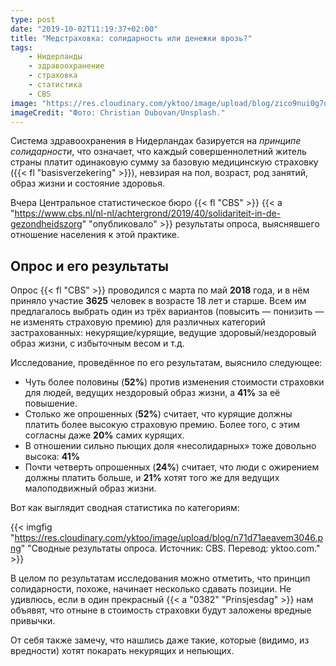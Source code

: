 ```yaml
---
type: post
date: "2019-10-02T11:19:37+02:00"
title: "Медстраховка: солидарность или денежки врозь?"
tags:
    - Нидерланды
    - здравоохранение
    - страховка
    - статистика
    - CBS
image: "https://res.cloudinary.com/yktoo/image/upload/blog/zico9nui0g7q2201.jpg"
imageCredit: "Фото: Christian Dubovan/Unsplash."
---
```


Система здравоохранения в Нидерландах базируется на *принципе солидарности*, что означает, что каждый совершеннолетний житель страны платит одинаковую сумму за базовую медицинскую страховку ({{< fl "basisverzekering" >}}), невзирая на пол, возраст, род занятий, образ жизни и состояние здоровья.

Вчера Центральное статистическое бюро {{< fl "CBS" >}} {{< a "https://www.cbs.nl/nl-nl/achtergrond/2019/40/solidariteit-in-de-gezondheidszorg" "опубликовало" >}} результаты опроса, выяснявшего отношение населения к этой практике.

<!--more-->

## Опрос и его результаты

Опрос {{< fl "CBS" >}} проводился с марта по май **2018** года, и в нём приняло участие **3625** человек в возрасте 18 лет и старше. Всем им предлагалось выбрать один из трёх вариантов (повысить — понизить — не изменять страховую премию) для различных категорий застрахованных: некурящие/курящие, ведущие здоровый/нездоровый образ жизни, с избыточным весом и т.д.

Исследование, проведённое по его результатам, выяснило следующее:

* Чуть более половины (**52%**) против изменения стоимости страховки для людей, ведущих нездоровый образ жизни, а **41%** за её повышение.
* Столько же опрошенных (**52%**) считает, что курящие должны платить более высокую страховую премию. Более того, с этим согласны даже **20%** самих курящих.
* В отношении сильно пьющих доля «несолидарных» тоже довольно высока: **41%**
* Почти четверть опрошенных (**24%**) считает, что люди с ожирением должны платить больше, и **21%** хотят того же для ведущих малоподвижный образ жизни.

Вот как выглядит сводная статистика по категориям:

{{< imgfig "https://res.cloudinary.com/yktoo/image/upload/blog/n71d71aeavem3046.png" "Сводные результаты опроса. Источник: CBS. Перевод: yktoo.com." >}}

В целом по результатам исследования можно отметить, что принцип солидарности, похоже, начинает несколько сдавать позиции. Не удивлюсь, если в один прекрасный {{< a "0382" "Prinsjesdag" >}} нам объявят, что отныне в стоимость страховки будут заложены вредные привычки.

От себя также замечу, что нашлись даже такие, которые (видимо, из вредности) хотят покарать некурящих и непьющих.
